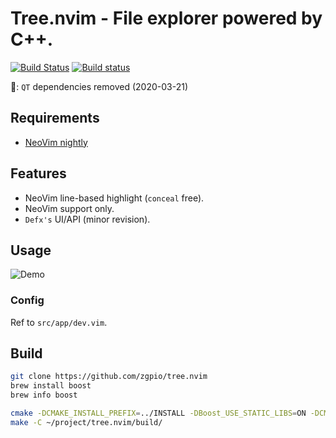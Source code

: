 # Tree.nvim - File explorer powered by C++.
[![Build Status](https://travis-ci.org/zgpio/tree.nvim.svg?branch=master)](https://travis-ci.org/zgpio/tree.nvim)
[![Build status](https://ci.appveyor.com/api/projects/status/v0tb04id681b49xx/branch/master?svg=true)](https://ci.appveyor.com/project/zgpio/tree-nvim/branch/master)

🎉: `QT` dependencies removed (2020-03-21)

## Requirements
- [NeoVim nightly](https://github.com/neovim/neovim/releases/tag/nightly)

## Features
- NeoVim line-based highlight (`conceal` free).
- NeoVim support only.
- `Defx's` UI/API (minor revision).

## Usage
![Demo](https://user-images.githubusercontent.com/19503791/68298747-1d6df180-00d5-11ea-8139-3c96ed492334.png)

### Config
Ref to `src/app/dev.vim`.

## Build
```sh
git clone https://github.com/zgpio/tree.nvim
brew install boost
brew info boost

cmake -DCMAKE_INSTALL_PREFIX=../INSTALL -DBoost_USE_STATIC_LIBS=ON -DCMAKE_BUILD_TYPE=Release -S ~/project/tree.nvim/ -B ~/project/tree.nvim/build
make -C ~/project/tree.nvim/build/
```
